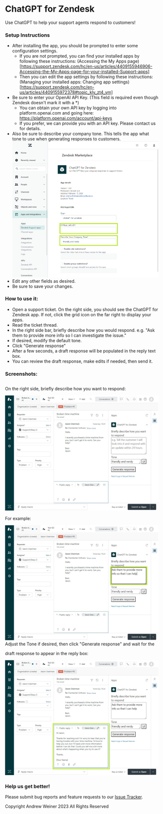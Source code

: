# ChatGPT for Zendesk

Use ChatGPT to help your support agents respond to customers!

### Setup Instructions
* After installing the app, you should be prompted to enter some configuration settings.
    * If you are not prompted, you can find your installed apps by following these instructions: (Accessing the My Apps page)[https://support.zendesk.com/hc/en-us/articles/4409155946906-Accessing-the-My-Apps-page-for-your-installed-Support-apps]
    * Then you can edit the app settings by following these instructions: (Managing your installed apps: Changing app settings)[https://support.zendesk.com/hc/en-us/articles/4409155972378#topic_kly_zt4_ym]
* Be sure to enter your OpenAI API Key. (This field is required even though Zendesk doesn't mark it with a *)
    * You can obtain your own API key by logging into platform.openai.com and going here: https://platform.openai.com/account/api-keys
    * If you prefer, we can provide you with an API key. Please contact us for details.
* Also be sure to describe your company tone. This tells the app what tone to use when generating responses to customers.
![Enter OpenAI API Key and your company tone](assets/screenshot-setup.png)
* Edit any other fields as desired.
* Be sure to save your changes.

### How to use it:
* Open a support ticket. On the right side, you should see the ChatGPT for Zendesk app. If not, click the grid icon on the far right to display your apps.
* Read the ticket thread.
* In the right side bar, briefly describe how you would respond. e.g. "Ask them to provide more info so I can investigate the issue."
* If desired, modify the default tone.
* Click "Generate response"
* After a few seconds, a draft response will be populated in the reply text box.
* You can review the draft response, make edits if needed, then send it.

### Screenshots:
On the right side, briefly describe how you want to respond:<br style="line-height:45px; content:' '">
![Briefly describe how you want to respond](assets/screenshot-before-user-input.png)
For example:<br style="line-height:45px; content:' '">
![e.g. "Ask them to provide more info so that I can help"](assets/screenshot-after-user-input.png)
Adjust the Tone if desired, then click "Generate response" and wait for the draft response to appear in the reply box:<br style="line-height:45px; content:' '">
![Click "Generate response" and review the draft](assets/screenshot-with-draft-response.png)

### Help us get better!
Please submit bug reports and feature requests to our [Issue Tracker](https://github.com/weineran/chatgpt-zendesk-issues/issues).

Copyright Andrew Weiner 2023 All Rights Reserved

